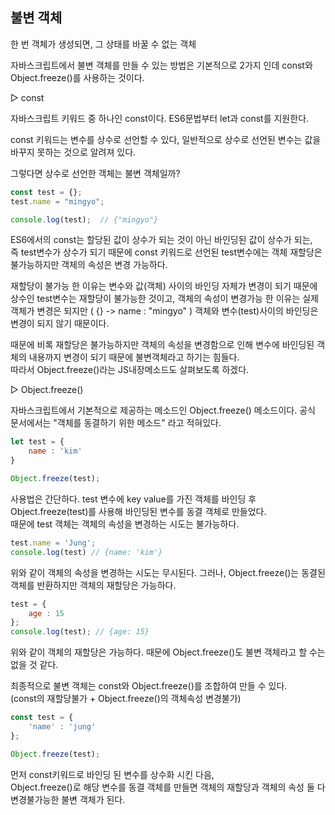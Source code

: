 ## 불변 객체

한 번 객체가 생성되면, 그 상태를 바꿀 수 없는 객체

자바스크립트에서 불변 객체를 만들 수 있는 방법은 기본적으로 2가지 인데 const와 Object.freeze()를 사용하는 것이다.

▷ const

자바스크립트 키워드 중 하나인 const이다. ES6문법부터 let과 const를 지원한다.

const 키워드는 변수를 상수로 선언할 수 있다, 일반적으로 상수로 선언된 변수는 값을 바꾸지 못하는 것으로 알려져 있다.

그렇다면 상수로 선언한 객체는 불변 객체일까? 

```js
const test = {};
test.name = "mingyo";

console.log(test);  // {"mingyo"}
```

ES6에서의 const는 할당된 값이 상수가 되는 것이 아닌 바인딩된 값이 상수가 되는,<br>
즉 test변수가 상수가 되기 때문에 const 키워드로 선언된 test변수에는 객체 재할당은 불가능하지만 객체의 속성은 변경 가능하다.

재할당이 불가능 한 이유는 변수와 값(객체) 사이의 바인딩 자체가 변경이 되기 때문에 상수인 test변수는 재할당이 불가능한 것이고,
객체의 속성이 변경가능 한 이유는 실제 객체가 변경은 되지만 ( {} -> name : "mingyo" ) 객체와 변수(test)사이의 바인딩은 변경이 되지 않기 때문이다.

때문에 비록 재할당은 불가능하지만 객체의 속성을 변경함으로 인해 변수에 바인딩된 객체의 내용까지 변경이 되기 때문에 불변객체라고 하기는 힘들다.<br>
따라서 Object.freeze()라는 JS내장메소드도 살펴보도록 하겠다.

▷ Object.freeze()

자바스크립트에서 기본적으로 제공하는 메소드인 Object.freeze() 메소드이다. 공식 문서에서는 "객체를 동결하기 위한 메소드" 라고 적혀있다.

```js
let test = {
    name : 'kim'
}

Object.freeze(test);
```

사용법은 간단하다. test 변수에 key value를 가진 객체를 바인딩 후 Object.freeze(test)를 사용해 바인딩된 변수를 동결 객체로 만들었다.<br>
때문에 test 객체는 객체의 속성을 변경하는 시도는 불가능하다.

```js
test.name = 'Jung';
console.log(test) // {name: 'kim'}
```

위와 같이 객체의 속성을 변경하는 시도는 무시된다.
그러나, Object.freeze()는 동결된 객체를 반환하지만 객체의 재할당은 가능하다. 

```js
test = {
    age : 15
};
console.log(test); // {age: 15}
```

위와 같이 객체의 재할당은 가능하다. 때문에 Object.freeze()도 불변 객체라고 할 수는 없을 것 같다.

최종적으로 불변 객체는 const와 Object.freeze()를 조합하여 만들 수 있다.<br>
(const의 재할당불가 + Object.freeze()의 객체속성 변경불가)

```js
const test = {
    'name' : 'jung'
};

Object.freeze(test);
```

먼저 const키워드로 바인딩 된 변수를 상수화 시킨 다음,<br>
Object.freeze()로 해당 변수를 동결 객체를 만들면 객체의 재할당과 객체의 속성 둘 다 변경불가능한 불변 객체가 된다.



